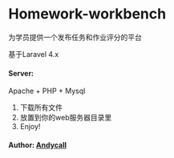 # Homework-workbench

为学员提供一个发布任务和作业评分的平台

基于Laravel 4.x

#### Server:
Apache + PHP + Mysql

1. 下载所有文件
2. 放置到你的web服务器目录里
3. Enjoy!

#### Author: [Andycall][0]

[0]: http://blog.andycall.net
[1]: https://github.com/dongtiangche
